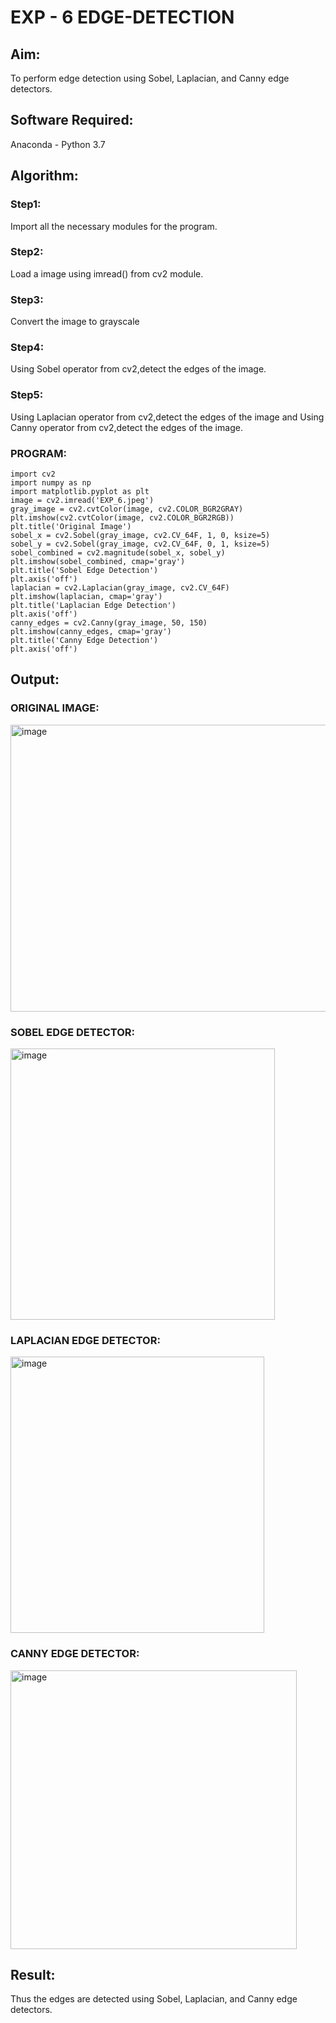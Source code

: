 # EXP - 6 EDGE-DETECTION
## Aim:
To perform edge detection using Sobel, Laplacian, and Canny edge detectors.

## Software Required:
Anaconda - Python 3.7

## Algorithm:
### Step1:
Import all the necessary modules for the program.

### Step2:
Load a image using imread() from cv2 module.

### Step3:
Convert the image to grayscale

### Step4:
Using Sobel operator from cv2,detect the edges of the image.

### Step5:

Using Laplacian operator from cv2,detect the edges of the image and Using Canny operator from cv2,detect the edges of the image.
### PROGRAM:
```
import cv2
import numpy as np
import matplotlib.pyplot as plt
image = cv2.imread('EXP_6.jpeg')
gray_image = cv2.cvtColor(image, cv2.COLOR_BGR2GRAY)
plt.imshow(cv2.cvtColor(image, cv2.COLOR_BGR2RGB))
plt.title('Original Image')
sobel_x = cv2.Sobel(gray_image, cv2.CV_64F, 1, 0, ksize=5) 
sobel_y = cv2.Sobel(gray_image, cv2.CV_64F, 0, 1, ksize=5)  
sobel_combined = cv2.magnitude(sobel_x, sobel_y)  
plt.imshow(sobel_combined, cmap='gray')
plt.title('Sobel Edge Detection')
plt.axis('off')
laplacian = cv2.Laplacian(gray_image, cv2.CV_64F)
plt.imshow(laplacian, cmap='gray')
plt.title('Laplacian Edge Detection')
plt.axis('off')
canny_edges = cv2.Canny(gray_image, 50, 150)
plt.imshow(canny_edges, cmap='gray')
plt.title('Canny Edge Detection')
plt.axis('off')
```

## Output:
### ORIGINAL IMAGE:
<img width="506" height="459" alt="image" src="https://github.com/user-attachments/assets/ed4e1d40-9c3e-4888-8879-d0b434743cb8" />

### SOBEL EDGE DETECTOR:


<img width="423" height="434" alt="image" src="https://github.com/user-attachments/assets/c1ca338a-fa36-4b90-adf1-909425e6d7be" />


### LAPLACIAN EDGE DETECTOR:


<img width="406" height="442" alt="image" src="https://github.com/user-attachments/assets/25622cb3-3072-4835-b959-d68ab2362294" />




### CANNY EDGE DETECTOR:

<img width="458" height="446" alt="image" src="https://github.com/user-attachments/assets/7679638b-5d56-43f7-baff-b5453f34e5bc" />


## Result:
Thus the edges are detected using Sobel, Laplacian, and Canny edge detectors.
